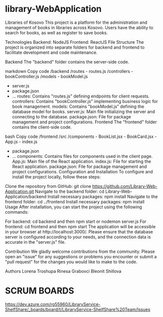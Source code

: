 # library-WebApplication

Libraries of Kosovo
This project is a platform for the administration and management of books in libraries across Kosovo. Users have the ability to search for books, as well as register to save books.

Technologies
Backend: NodeJS
Frontend: ReactJS
File Structure
The project is organized into separate folders for backend and frontend to facilitate development and code maintenance.

Backend
The "backend" folder contains the server-side code.

markdown
Copy code
/backend
  /routes
    - routes.js
  /controllers
    - bookController.js
  /models
    - bookModel.js
  - server.js
  - package.json
  - ...
routes: Contains "routes.js" defining endpoints for client requests.
controllers: Contains "bookController.js" implementing business logic for book management.
models: Contains "bookModel.js" defining the database model for books.
server.js: Main file initializing the server and connecting to the database.
package.json: File for package management and project configurations.
Frontend
The "frontend" folder contains the client-side code.

bash
Copy code
/frontend
  /src
    /components
      - BookList.jsx
      - BookCard.jsx
    - App.js
    - index.js
  - package.json
  - ...
components: Contains files for components used in the client page.
App.js: Main file of the React application.
index.js: File for starting the React application.
package.json: File for package management and project configurations.
Configuration and Installation
To configure and install the project locally, follow these steps:

Clone the repository from GitHub: git clone https://github.com/Library-Web-Application.git
Navigate to the backend folder: cd Library-Web-Application/backend
Install necessary packages: npm install
Navigate to the frontend folder: cd ../frontend
Install necessary packages: npm install
Usage
After installation, you can start the project using the following commands:

For backend: cd backend and then npm start or nodemon server.js
For frontend: cd frontend and then npm start
The application will be accessible in your browser at http://localhost:3000/. Please ensure that the database server is configured according to your needs, and the connection data is accurate in the "server.js" file.

Contribution
We gladly welcome contributions from the community. Please open an "issue" for any suggestions or problems you encounter or submit a "pull request" for the changes you would like to make to the code.

Authors
Lorena Troshupa
Rinesa Grabovci
Bleonit Shillova







# SCRUM BOARDS
https://dev.azure.com/rg55960/LibraryService-ShelfShare/_boards/board/t/LibraryService-ShelfShare%20Team/Issues


